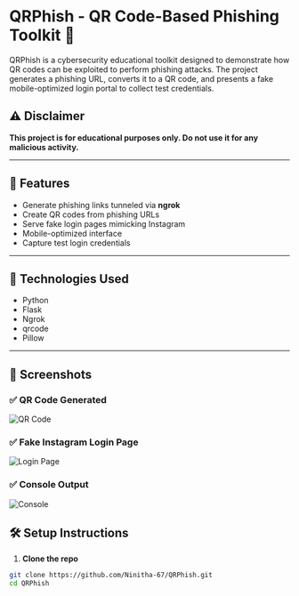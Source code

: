 # QRPhish - QR Code-Based Phishing Toolkit 🎯

QRPhish is a cybersecurity educational toolkit designed to demonstrate how QR codes can be exploited to perform phishing attacks. The project generates a phishing URL, converts it to a QR code, and presents a fake mobile-optimized login portal to collect test credentials.

## ⚠️ Disclaimer
**This project is for educational purposes only. Do not use it for any malicious activity.**

---

## 🚀 Features

- Generate phishing links tunneled via **ngrok**
- Create QR codes from phishing URLs
- Serve fake login pages mimicking Instagram
- Mobile-optimized interface
- Capture test login credentials

---

## 🔧 Technologies Used

- Python
- Flask
- Ngrok
- qrcode
- Pillow

---
## 📸 Screenshots

### ✅ QR Code Generated
![QR Code](screenshots/qr_code.png)

### ✅ Fake Instagram Login Page
![Login Page](screenshots/login_page.png)

### ✅ Console Output
![Console](screenshots/console_output.png)


## 🛠️ Setup Instructions

1. **Clone the repo**
```bash
git clone https://github.com/Ninitha-67/QRPhish.git
cd QRPhish
